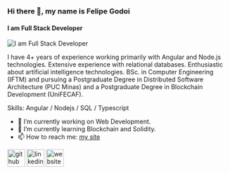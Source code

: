 ### Hi there 👋, my name is Felipe Godoi
#### I am Full Stack Developer
![I am Full Stack Developer](https://i.imgur.com/YdQLFCn.png)

I have 4+ years of experience working primarily with Angular and Node.js technologies. Extensive experience with relational databases. Enthusiastic about artificial intelligence technologies. BSc. in Computer Engineering (IFTM) and pursuing a Postgraduate Degree in Distributed Software Architecture (PUC Minas) and a Postgraduate Degree in Blockchain Development (UniFECAF).

Skills: Angular / Nodejs / SQL / Typescript 

- 🔭 I’m currently working on Web Development. 
- 🌱 I’m currently learning Blockchain and Solidity. 
- 📫 How to reach me: [my site](godoi.dev) 


[<img src='https://cdn.jsdelivr.net/npm/simple-icons@3.0.1/icons/github.svg' alt='github' height='40'>](https://github.com/felipe-godoi)  [<img src='https://cdn.jsdelivr.net/npm/simple-icons@3.0.1/icons/linkedin.svg' alt='linkedin' height='40'>](https://www.linkedin.com/in/felipe-godoi/)  [<img src='https://cdn.jsdelivr.net/npm/simple-icons@3.0.1/icons/icloud.svg' alt='website' height='40'>](godoi.dev)  

